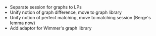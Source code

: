 - Separate session for graphs to LPs
- Unify notion of graph difference, move to graph library
- Unify notion of perfect matching, move to matching session (Berge's lemma now)
- Add adaptor for Wimmer's graph library